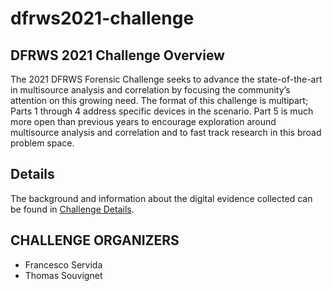 # dfrws2021-challenge

## DFRWS 2021 Challenge Overview
The 2021 DFRWS Forensic Challenge seeks to advance the state-of-the-art in multisource analysis and correlation by focusing the community’s attention on this growing need. The format of this challenge is multipart; Parts 1 through 4 address specific devices in the scenario.  Part 5 is much more open than previous years to encourage exploration around multisource analysis and correlation and to fast track research in this broad problem space.

## Details

The background and information about the digital evidence collected can be found in [Challenge Details](challenge-details.md).

## CHALLENGE ORGANIZERS
- Francesco Servida
- Thomas Souvignet

